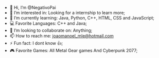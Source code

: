 - 👋 Hi, I’m @NegativoPai
- 👀 I’m interested in: Looking for a internship to learn more;
- 🌱 I’m currently learning: Java, Python, C++, HTML, CSS and JavaScript;
- 💻 Favorite Languages: C++ and Java;
- 💞️ I’m looking to collaborate on: Anything;
- 📫 How to reach me: joaomanoel_mle@hotmail.com
- ⚡ Fun fact: I dont know 👍;
- 🎮 Favorite Games: All Metal Gear games And Cyberpunk 2077;

<!---
NegativoPai/NegativoPai is a ✨ special ✨ repository because its `README.md` (this file) appears on your GitHub profile.
You can click the Preview link to take a look at your changes.
--->
